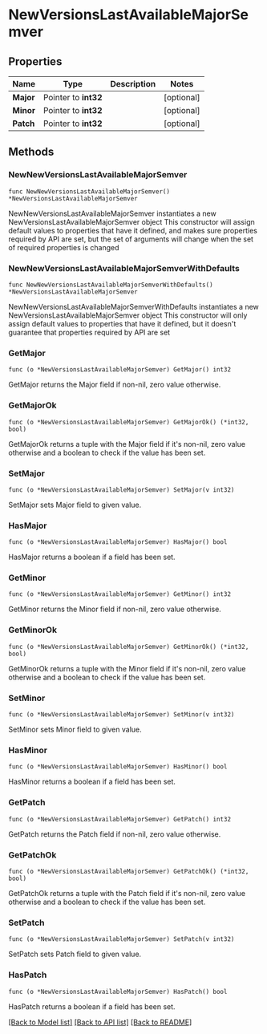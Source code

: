 # NewVersionsLastAvailableMajorSemver

## Properties

Name | Type | Description | Notes
------------ | ------------- | ------------- | -------------
**Major** | Pointer to **int32** |  | [optional] 
**Minor** | Pointer to **int32** |  | [optional] 
**Patch** | Pointer to **int32** |  | [optional] 

## Methods

### NewNewVersionsLastAvailableMajorSemver

`func NewNewVersionsLastAvailableMajorSemver() *NewVersionsLastAvailableMajorSemver`

NewNewVersionsLastAvailableMajorSemver instantiates a new NewVersionsLastAvailableMajorSemver object
This constructor will assign default values to properties that have it defined,
and makes sure properties required by API are set, but the set of arguments
will change when the set of required properties is changed

### NewNewVersionsLastAvailableMajorSemverWithDefaults

`func NewNewVersionsLastAvailableMajorSemverWithDefaults() *NewVersionsLastAvailableMajorSemver`

NewNewVersionsLastAvailableMajorSemverWithDefaults instantiates a new NewVersionsLastAvailableMajorSemver object
This constructor will only assign default values to properties that have it defined,
but it doesn't guarantee that properties required by API are set

### GetMajor

`func (o *NewVersionsLastAvailableMajorSemver) GetMajor() int32`

GetMajor returns the Major field if non-nil, zero value otherwise.

### GetMajorOk

`func (o *NewVersionsLastAvailableMajorSemver) GetMajorOk() (*int32, bool)`

GetMajorOk returns a tuple with the Major field if it's non-nil, zero value otherwise
and a boolean to check if the value has been set.

### SetMajor

`func (o *NewVersionsLastAvailableMajorSemver) SetMajor(v int32)`

SetMajor sets Major field to given value.

### HasMajor

`func (o *NewVersionsLastAvailableMajorSemver) HasMajor() bool`

HasMajor returns a boolean if a field has been set.

### GetMinor

`func (o *NewVersionsLastAvailableMajorSemver) GetMinor() int32`

GetMinor returns the Minor field if non-nil, zero value otherwise.

### GetMinorOk

`func (o *NewVersionsLastAvailableMajorSemver) GetMinorOk() (*int32, bool)`

GetMinorOk returns a tuple with the Minor field if it's non-nil, zero value otherwise
and a boolean to check if the value has been set.

### SetMinor

`func (o *NewVersionsLastAvailableMajorSemver) SetMinor(v int32)`

SetMinor sets Minor field to given value.

### HasMinor

`func (o *NewVersionsLastAvailableMajorSemver) HasMinor() bool`

HasMinor returns a boolean if a field has been set.

### GetPatch

`func (o *NewVersionsLastAvailableMajorSemver) GetPatch() int32`

GetPatch returns the Patch field if non-nil, zero value otherwise.

### GetPatchOk

`func (o *NewVersionsLastAvailableMajorSemver) GetPatchOk() (*int32, bool)`

GetPatchOk returns a tuple with the Patch field if it's non-nil, zero value otherwise
and a boolean to check if the value has been set.

### SetPatch

`func (o *NewVersionsLastAvailableMajorSemver) SetPatch(v int32)`

SetPatch sets Patch field to given value.

### HasPatch

`func (o *NewVersionsLastAvailableMajorSemver) HasPatch() bool`

HasPatch returns a boolean if a field has been set.


[[Back to Model list]](../README.md#documentation-for-models) [[Back to API list]](../README.md#documentation-for-api-endpoints) [[Back to README]](../README.md)


